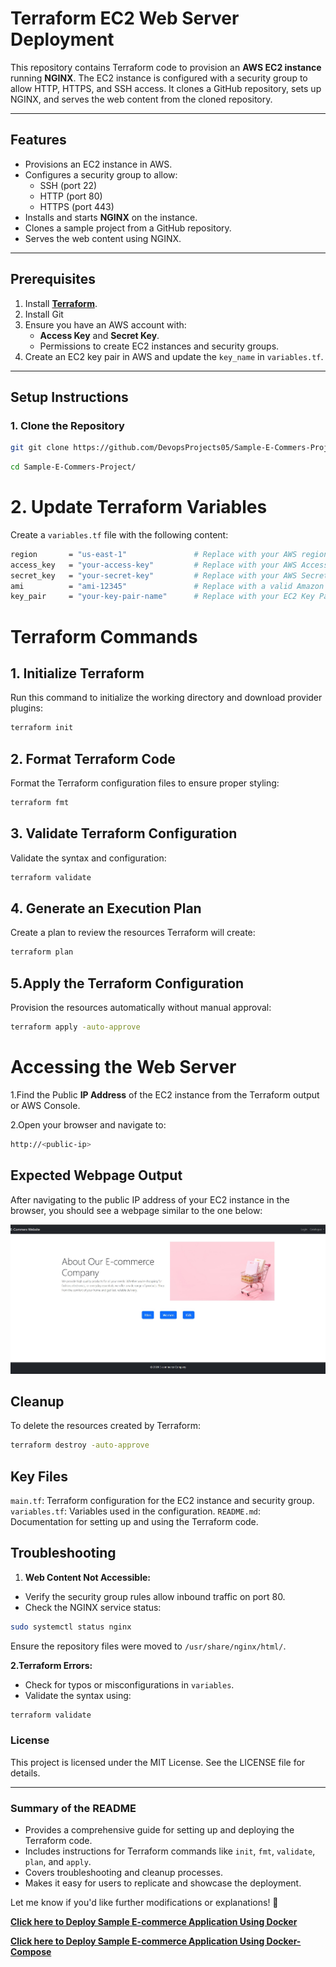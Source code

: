 # Terraform EC2 Web Server Deployment

This repository contains Terraform code to provision an **AWS EC2 instance** running **NGINX**. The EC2 instance is configured with a security group to allow HTTP, HTTPS, and SSH access. It clones a GitHub repository, sets up NGINX, and serves the web content from the cloned repository.

---

## **Features**
- Provisions an EC2 instance in AWS.
- Configures a security group to allow:
  - SSH (port 22)
  - HTTP (port 80)
  - HTTPS (port 443)
- Installs and starts **NGINX** on the instance.
- Clones a sample project from a GitHub repository.
- Serves the web content using NGINX.

---

## **Prerequisites**
1. Install **[Terraform](https://spacelift.io/blog/how-to-install-terraform)**.
2. Install Git
3. Ensure you have an AWS account with:
   - **Access Key** and **Secret Key**.
   - Permissions to create EC2 instances and security groups.
4. Create an EC2 key pair in AWS and update the `key_name` in `variables.tf`.

---

## **Setup Instructions**

### **1. Clone the Repository**
```bash
git git clone https://github.com/DevopsProjects05/Sample-E-Commers-Project
```
```bash
cd Sample-E-Commers-Project/
```
# 2. Update Terraform Variables
Create a `variables.tf` file with the following content:

```bash
region       = "us-east-1"               # Replace with your AWS region
access_key   = "your-access-key"         # Replace with your AWS Access Key
secret_key   = "your-secret-key"         # Replace with your AWS Secret Key
ami          = "ami-12345"               # Replace with a valid Amazon Linux 2 AMI ID for your region
key_pair     = "your-key-pair-name"      # Replace with your EC2 Key Pair

```

#  Terraform Commands
## 1. Initialize Terraform
Run this command to initialize the working directory and download provider plugins:
```bash
terraform init
```
## 2. Format Terraform Code
Format the Terraform configuration files to ensure proper styling:
```bash
terraform fmt
```

## 3. Validate Terraform Configuration
Validate the syntax and configuration:
```bash
terraform validate
```

## 4. Generate an Execution Plan
Create a plan to review the resources Terraform will create:
```bash
terraform plan
```

## 5.Apply the Terraform Configuration
Provision the resources automatically without manual approval:
```bash
terraform apply -auto-approve
```

# Accessing the Web Server
1.Find the Public **IP Address** of the EC2 instance from the Terraform output or AWS Console.

2.Open your browser and navigate to:
```bash
http://<public-ip>
```
## Expected Webpage Output

After navigating to the public IP address of your EC2 instance in the browser, you should see a webpage similar to the one below: 

![](/Terraform/Webpage.jpg)

## Cleanup
To delete the resources created by Terraform:
```bash
terraform destroy -auto-approve
```

## Key Files
`main.tf`: Terraform configuration for the EC2 instance and security group.
`variables.tf`: Variables used in the configuration.
`README.md`: Documentation for setting up and using the Terraform code.

## Troubleshooting
1. **Web Content Not Accessible:**

- Verify the security group rules allow inbound traffic on port 80.
- Check the NGINX service status:
```bash
sudo systemctl status nginx
```
Ensure the repository files were moved to `/usr/share/nginx/html/`.

**2.Terraform Errors:**

- Check for typos or misconfigurations in `variables`.
- Validate the syntax using:
```bash
terraform validate
```
### License
This project is licensed under the MIT License. See the LICENSE file for details.


---

### **Summary of the README**
- Provides a comprehensive guide for setting up and deploying the Terraform code.
- Includes instructions for Terraform commands like `init`, `fmt`, `validate`, `plan`, and `apply`.
- Covers troubleshooting and cleanup processes.
- Makes it easy for users to replicate and showcase the deployment. 

Let me know if you'd like further modifications or explanations! 🚀

**[Click here to Deploy Sample E-commerce Application Using Docker](https://github.com/DevopsProjects05/Sample-E-Commers-Project/tree/main/Docker)**

**[Click here to Deploy Sample E-commerce Application Using Docker-Compose](https://github.com/DevopsProjects05/Sample-E-Commers-Project/tree/main/Docker-Compose)**